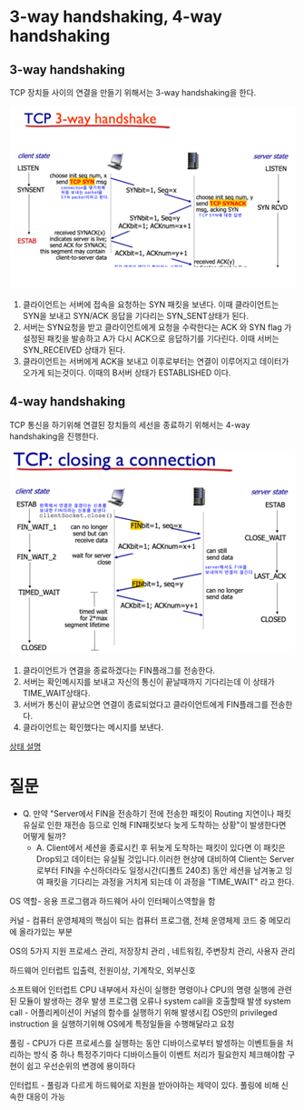 # 3-way handshaking, 4-way handshaking
## 3-way handshaking

TCP 장치들 사이의 연결을 만들기 위해서는 3-way handshaking을 한다.

![Untitled](img/3wayHandShaking.png)

1. 클라이언트는 서버에 접속을 요청하는 SYN 패킷을 보낸다. 이때 클라이언트는 SYN을 보내고 SYN/ACK 응답을 기다리는 SYN_SENT상태가 된다.
2. 서버는 SYN요청을 받고 클라이언트에게 요청을 수락한다는 ACK 와 SYN flag 가 설정된 패킷을 발송하고 A가 다시 ACK으로 응답하기를 기다린다. 이때 서버는 SYN_RECEIVED 상태가 된다.
3. 클라이언트는 서버에게 ACK을 보내고 이후로부터는 연결이 이루어지고 데이터가 오가게 되는것이다. 이때의 B서버 상태가 ESTABLISHED 이다.

## 4-way handshaking

TCP 통신을 하기위해 연결된 장치들의 세선을 종료하기 위해서는 4-way handshaking을 진행한다.

![Untitled](img/4wayHandShaking.png)

1. 클라이언트가 연결을 종료하겠다는 FIN플래그를 전송한다.
2. 서버는 확인메시지를 보내고 자신의 통신이 끝날때까지 기다리는데 이 상태가 TIME_WAIT상태다.
3. 서버가 통신이 끝났으면 연결이 종료되었다고 클라이언트에게 FIN플래그를 전송한다.
4. 클라이언트는 확인했다는 메시지를 보낸다.

[상태 설명](https://www.notion.so/aa9880b98088456ebd9e223241b59a87)

# 질문
- Q. 만약 "Server에서 FIN을 전송하기 전에 전송한 패킷이 Routing 지연이나 패킷 유실로 인한 재전송 등으로 인해 FIN패킷보다 늦게 도착하는 상황"이 발생한다면 어떻게 될까?
   - A. Client에서 세션을 종료시킨 후 뒤늦게 도착하는 패킷이 있다면 이 패킷은 Drop되고 데이터는 유실될 것입니다.이러한 현상에 대비하여 Client는 Server로부터 FIN을 수신하더라도 일정시간(디폴트 240초) 동안 세션을 남겨놓고 잉여 패킷을 기다리는 과정을 거치게 되는데 이 과정을 "TIME_WAIT" 라고 한다.


OS 역할- 응용 프로그램과 하드웨어 사이 인터페이스역할을 함 

커널 - 컴퓨터 운영체제의 핵심이 되는 컴퓨터 프로그램,  전체 운영체제 코드 중 메모리에 올라가있는 부분

OS의 5가지 지원
프로세스 관리, 저장장치 관리 , 네트워킹, 주변장치 관리, 사용자 관리


하드웨어 인터럽트
입출력, 전원이상, 기계착오, 외부신호

소프트웨어 인터럽트
CPU 내부에서 자신이 실행한 명령이나 CPU의 명령 실행에 관련된 모듈이 발생하는 경우 발생
프로그램 오류나 system call을 호출할때 발생
system call - 어플리케이션이 커널의 함수를 실행하기 위해 발생시킴 
                OS만의 privileged instruction 을 실행하기위해 OS에게 특정일들을 수행해달라고 요청


풀링 - CPU가 다른 프로세스를 실행하는 동안 디바이스로부터 발셍하는 이벤트들을 처리하는 방식 중 하나
       특정주기마다 디바이스들이 이벤트 처리가 필요한지 체크해야함
       구현이 쉽고 우선순위의 변경에 용이하다

인터럽트 - 풀링과 다르게 하드웨어로 지원을 받아야하는 제약이 있다.  풀링에 비해 신속한 대응이 가능 



